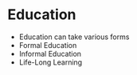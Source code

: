 # Education 
- Education can take various forms
- Formal Education
- Informal Education
- Life-Long Learning 
